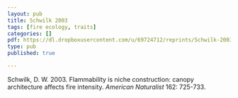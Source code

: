 ```yaml
---
layout: pub
title: Schwilk 2003
tags: [fire ecology, traits]
categories: []
pdf: https://dl.dropboxusercontent.com/u/69724712/reprints/Schwilk-2003.pdf
type: pub
published: true

---
```


Schwilk, D. W. 2003. Flammability is niche construction: canopy architecture affects fire intensity. *American Naturalist* 162: 725-733.
